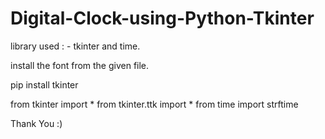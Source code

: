 # Digital-Clock-using-Python-Tkinter
library used : - tkinter and time.

install the font from the given file.

pip install tkinter

from tkinter import *
from tkinter.ttk import *
from time import strftime

Thank You :)

